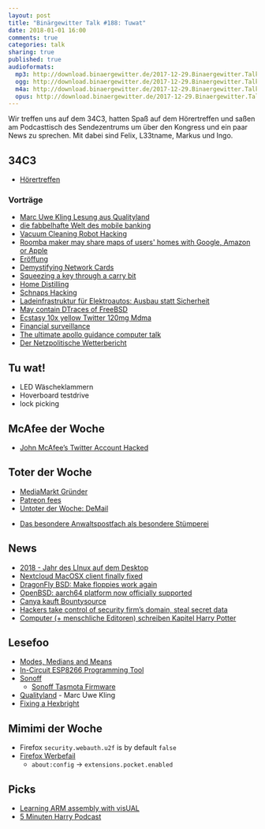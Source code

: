 ```yaml
---
layout: post
title: "Binärgewitter Talk #188: Tuwat"
date: 2018-01-01 16:00
comments: true
categories: talk
sharing: true
published: true
audioformats:
  mp3: http://download.binaergewitter.de/2017-12-29.Binaergewitter.Talk.188.mp3
  ogg: http://download.binaergewitter.de/2017-12-29.Binaergewitter.Talk.188.ogg
  m4a: http://download.binaergewitter.de/2017-12-29.Binaergewitter.Talk.188.m4a
  opus: http://download.binaergewitter.de/2017-12-29.Binaergewitter.Talk.188.opus
---
```

Wir treffen uns auf dem 34C3, hatten Spaß auf dem Hörertreffen und saßen am Podcasttisch des Sendezentrums um über den Kongress und ein paar News zu sprechen.
Mit dabei sind Felix, L33tname, Markus und Ingo.


## 34C3

- [Hörertreffen](https://twitter.com/binaergewitter/status/946761449363398656)

### Vorträge
- [Marc Uwe Kling Lesung aus Qualityland](https://media.ccc.de/v/34c3-9285-qualityland)
- [die fabbelhafte Welt des mobile banking](https://media.ccc.de/v/34c3-8805-die_fabelhafte_welt_des_mobilebankings)
- [Vacuum Cleaning Robot Hacking](https://events.ccc.de/congress/2017/Fahrplan/events/9147.html)
- [Roomba maker may share maps of users' homes with Google, Amazon or Apple](https://www.theguardian.com/technology/2017/jul/25/roomba-maker-could-share-maps-users-homes-google-amazon-apple-irobot-robot-vacuum)
- [Eröffung](https://media.ccc.de/v/34c3-9292-eroffnung_tuwat)
- [Demystifying Network Cards](https://media.ccc.de/v/34c3-9159-demystifying_network_cards)
- [Squeezing a key through a carry bit](https://media.ccc.de/v/34c3-9021-squeezing_a_key_through_a_carry_bit)
- [Home Distilling](https://fahrplan.events.ccc.de/congress/2017/Fahrplan/events/8938.html)
- [Schnaps Hacking](https://fahrplan.events.ccc.de/congress/2017/Fahrplan/events/8946.html)
- [Ladeinfrastruktur für Elektroautos: Ausbau statt Sicherheit](https://media.ccc.de/v/34c3-9092-ladeinfrastruktur_fur_elektroautos_ausbau_statt_sicherheit)
- [May contain DTraces of FreeBSD](https://media.ccc.de/v/34c3-9196-may_contain_dtraces_of_freebsd)
- [Ecstasy 10x yellow Twitter 120mg Mdma](https://fahrplan.events.ccc.de/congress/2017/Fahrplan/events/9278.html)
- [Financial surveillance](https://fahrplan.events.ccc.de/congress/2017/Fahrplan/events/9070.html)
- [The ultimate apollo guidance computer talk](https://media.ccc.de/v/34c3-9064-the_ultimate_apollo_guidance_computer_talk)
- [Der Netzpolitische Wetterbericht](https://media.ccc.de/v/34c3-8916-der_netzpolitische_wetterbericht)

## Tu wat!
- LED Wäscheklammern
- Hoverboard testdrive
- lock picking

## McAfee der Woche
- [John McAfee’s Twitter Account Hacked](https://www.ethnews.com/john-mcafees-twitter-account-hacked)

## Toter der Woche

- [MediaMarkt Gründer](https://www.heise.de/newsticker/meldung/Streitlustig-bis-zuletzt-Media-Markt-Mitbegruender-Kellerhals-ist-tot-3928453.html)
- [Patreon fees](https://twitter.com/Patreon/status/941131442305712129)
- [Untoter der Woche: DeMail](https://www.zdf.de/nachrichten/heute/de-mail-verpasst-anschluss-100.html)
 * [Das besondere Anwaltspostfach als besondere
Stümperei](https://www.heise.de/newsticker/meldung/34C3-Das-besondere-Anwaltspostfach-beA-als-besondere-Stuemperei-3928474.html)

## News

- [2018 - Jahr des LInux auf dem Desktop](https://linux.slashdot.org/story/17/12/24/0321253/could-2018-be-the-year-of-the-linux-desktop)
- [Nextcloud MacOSX client finally fixed](https://github.com/nextcloud/client_theming/issues/13#issuecomment-349946603)
- [DragonFly BSD: Make floppies work again](http://lists.dragonflybsd.org/pipermail/commits/2017-November/626916.html)
- [OpenBSD: aarch64 platform now officially supported](http://undeadly.org/cgi?action=article;sid=20171208082238)
- [Canya kauft Bountysource](https://blog.canya.com.au/2017/12/20/canya-acquires-majority-stake-in-bountysource-adds-over-46000-users/)
- [Hackers take control of security firm’s domain, steal secret data](
https://arstechnica.com/information-technology/2017/12/hackers-steal-security-firms-secret-data-in-brazen-domain-hijack/#p3)
- [Computer (+ menschliche Editoren) schreiben Kapitel Harry Potter](
http://www.bento.de/gadgets/harry-potter-botnik-studios-hat-eine-schreibsoftware-ein-neues-kapitel-schreiben-lassen-1930083/#refsponi)

## Lesefoo
- [Modes, Medians and Means](http://www.johnmyleswhite.com/notebook/2013/03/22/modes-medians-and-means-an-unifying-perspective/)
- [In-Circuit ESP8266 Programming Tool](https://rluckom.github.io/esp-programmer/posts/reprogramming-wifi-switch/)
- [Sonoff](https://www.banggood.com/WiFi-Smart-Power-Socket-Wireless-Timer-Switch-Outlet-US-Plug-Home-Automation-p-1102660.html?rmmds=search)
  * [ Sonoff Tasmota Firmware](https://github.com/arendst/Sonoff-Tasmota)
- [Qualityland](http://amzn.to/2C4IBOD) - Marc Uwe Kling
- [Fixing a Hexbright](https://golubev.org/?p=114)

## Mimimi der Woche
* Firefox `security.webauth.u2f` is by default `false`
* [Firefox Werbefail](http://de.engadget.com/2017/12/17/keine-angst-firefox-installiert-automatisch-add-on-als-mr-robo/)
  * `about:config` -> `extensions.pocket.enabled`

## Picks
- [Learning ARM assembly with visUAL](https://hackaday.com/2017/12/28/learning-arm-assembly-with-visual/)
- [5 Minuten Harry Podcast](https://www.youtube.com/playlist?list=PLDvBqWb1UAGeEt9n6vFH_zdGw65Obf3sH)
